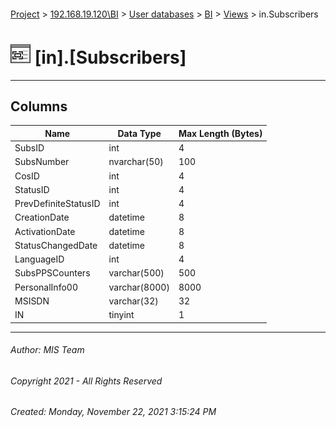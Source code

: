 #### 

[Project](../../../../index.md) > [192.168.19.120\\BI](../../../index.md) > [User databases](../../index.md) > [BI](../index.md) > [Views](Views.md) > in.Subscribers

# ![Views](../../../../Images/View32.png) [in].[Subscribers]

---

## <a name="#columns"></a>Columns

| Name | Data Type | Max Length (Bytes) |
|---|---|---|
| SubsID | int | 4 |
| SubsNumber | nvarchar(50) | 100 |
| CosID | int | 4 |
| StatusID | int | 4 |
| PrevDefiniteStatusID | int | 4 |
| CreationDate | datetime | 8 |
| ActivationDate | datetime | 8 |
| StatusChangedDate | datetime | 8 |
| LanguageID | int | 4 |
| SubsPPSCounters | varchar(500) | 500 |
| PersonalInfo00 | varchar(8000) | 8000 |
| MSISDN | varchar(32) | 32 |
| IN | tinyint | 1 |


---

###### Author:  MIS Team

###### Copyright 2021 - All Rights Reserved

###### Created: Monday, November 22, 2021 3:15:24 PM

